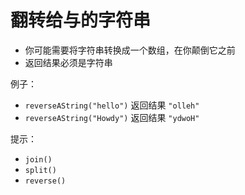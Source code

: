 # 翻转给与的字符串

- 你可能需要将字符串转换成一个数组，在你颠倒它之前
- 返回结果必须是字符串

例子：

- `reverseAString("hello")` 返回结果 `"olleh"`
- `reverseAString("Howdy")` 返回结果 `"ydwoH"`
  
提示：

- `join()`
- `split()`
- `reverse()`
